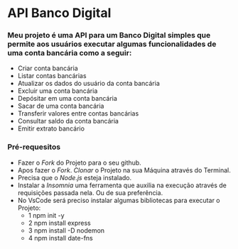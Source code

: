 # API Banco Digital
### Meu projeto é uma API para um Banco Digital simples que permite aos usuários executar algumas funcionalidades de uma conta bancária como a seguir:
 - Criar conta bancária
 - Listar contas bancárias
 - Atualizar os dados do usuário da conta bancária
 - Excluir uma conta bancária
 - Depósitar em uma conta bancária
 - Sacar de uma conta bancária
 - Transferir valores entre contas bancárias
 - Consultar saldo da conta bancária
 - Emitir extrato bancário
### Pré-requesitos
 - Fazer o *Fork* do Projeto para o seu github.
 - Apos fazer o *Fork*. *Clonar* o Projeto na sua Máquina através do Terminal.
 - Precisa que o *Node.js* esteja instalado.
 - Instalar a *Insomnia* uma ferramenta que auxilia na execução através de requisições passada nela. Ou de sua preferência.
 - No VsCode será preciso instalar algumas bibliotecas para executar o Projeto:
     - 1 npm init -y
     - 2 npm install express
     - 3 npm install -D nodemon
     - 4 npm install date-fns 
